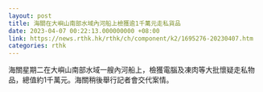 ```yaml
---
layout: post
title: 海關在大嶼山南部水域內河船上檢獲逾1千萬元走私貨品
date: 2023-04-07 00:22:13.000000000 +08:00
link: https://news.rthk.hk/rthk/ch/component/k2/1695276-20230407.htm
categories: rthk
---
```


海關星期二在大嶼山南部水域一艘內河船上，檢獲電腦及凍肉等大批懷疑走私物品，總值約1千萬元。海關稍後舉行記者會交代案情。
